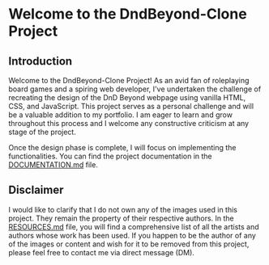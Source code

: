 # Welcome to the DndBeyond-Clone Project

## Introduction
Welcome to the DndBeyond-Clone Project! As an avid fan of roleplaying board games and a spiring web developer, I've undertaken the challenge of recreating the design of the DnD Beyond webpage using vanilla HTML, CSS, and JavaScript. This project serves as a personal challenge and will be a valuable addition to my portfolio. I am eager to learn and grow throughout this process and I welcome any constructive criticism at any stage of the project.

Once the design phase is complete, I will focus on implementing the functionalities. You can find the project documentation in the [DOCUMENTATION.md](/docs/DOCUMENTATION.md) file.

## Disclaimer
I would like to clarify that I do not own any of the images used in this project. They remain the property of their respective authors. In the [RESOURCES.md](./docs/RESOURCES.md) file, you will find a comprehensive list of all the artists and authors whose work has been used. If you happen to be the author of any of the images or content and wish for it to be removed from this project, please feel free to contact me via direct message (DM).

